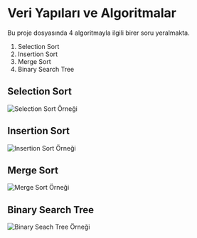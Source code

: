 # Veri Yapıları ve Algoritmalar
Bu proje dosyasında 4 algoritmayla ilgili birer soru yeralmakta.
1. Selection Sort
2. Insertion Sort
3. Merge Sort
4. Binary Search Tree
## Selection Sort
![Selection Sort Örneği](https://he-s3.s3.amazonaws.com/media/uploads/2888f5b.png)
## Insertion Sort
![Insertion Sort Örneği](https://miro.medium.com/v2/resize:fit:282/1*k3CdGcgncPVj5qjiqskvTg.png)
## Merge Sort 
![Merge Sort Örneği](https://www.mobilhanem.com/wp-content/uploads/2017/09/Merge-Sort-Tutorial-300x289.png)
## Binary Search Tree
![Binary Seach Tree Örneği](https://miro.medium.com/v2/resize:fit:1400/1*tUBYCHi32Zj0B2UCw0qmlA.png)

